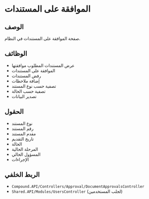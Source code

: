 # الموافقة على المستندات

## الوصف
صفحة الموافقة على المستندات في النظام.

## الوظائف
- عرض المستندات المطلوب موافقتها
- الموافقة على المستندات
- رفض المستندات
- إضافة ملاحظات
- تصفية حسب نوع المستند
- تصفية حسب الحالة
- تصدير البيانات

## الحقول
- نوع المستند
- رقم المستند
- مقدم المستند
- تاريخ التقديم
- الحالة
- المرحلة الحالية
- المسؤول الحالي
- الإجراءات

## الربط الخلفي
- `Compound.API/Controllers/Approval/DocumentApprovalsController`
- `Shared.API/Modules/UsersController` (لجلب المستخدمين)
